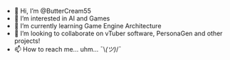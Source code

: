 - 👋 Hi, I’m @ButterCream55
- 👀 I’m interested in AI and Games
- 🌱 I’m currently learning Game Engine Architecture
- 💞️ I’m looking to collaborate on vTuber software, PersonaGen and other projects!
- 📫 How to reach me... uhm... ¯\\_(ツ)_/¯

<!---
ButterCream55/ButterCream55 is a ✨ special ✨ repository because its `README.md` (this file) appears on your GitHub profile.
You can click the Preview link to take a look at your changes.
--->
